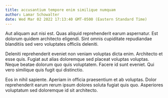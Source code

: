 ```yaml
---
title: accusantium tempore enim similique numquam
author: Lamar Schowalter
date: Wed Mar 02 2022 17:13:40 GMT-0500 (Eastern Standard Time)
---
```

Aut aliquam aut nisi est. Quas aliquid reprehenderit earum aspernatur. Est dolorum quidem architecto eligendi. Sint omnis cupiditate repudiandae blanditiis sed vero voluptates officiis deleniti.

 Deleniti reprehenderit eveniet non veniam voluptas dicta enim. Architecto et esse quis. Fugiat aut alias doloremque sed placeat voluptas voluptas. Neque beatae dolorum quo quis voluptatem. Facere id sunt eveniet. Qui vero similique quis fugit qui distinctio.

 Eos in nihil sapiente. Aperiam in officia praesentium et ab voluptas. Dolor reprehenderit earum rerum ipsum dolores soluta fugiat quis quo. Asperiores voluptatum sed doloremque id sit architecto.